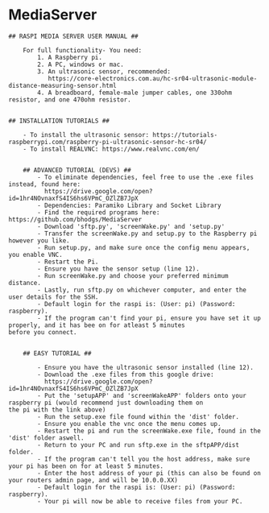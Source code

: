 # MediaServer
    ## RASPI MEDIA SERVER USER MANUAL ##

        For full functionality- You need:
            1. A Raspberry pi.
            2. A PC, windows or mac.
            3. An ultrasonic sensor, recommended: 
               https://core-electronics.com.au/hc-sr04-ultrasonic-module-distance-measuring-sensor.html
            4. A breadboard, female-male jumper cables, one 330ohm resistor, and one 470ohm resistor.

    
    ## INSTALLATION TUTORIALS ##

        - To install the ultrasonic sensor: https://tutorials-raspberrypi.com/raspberry-pi-ultrasonic-sensor-hc-sr04/
        - To install REALVNC: https://www.realvnc.com/en/


        ## ADVANCED TUTORIAL (DEVS) ##
            - To eliminate dependencies, feel free to use the .exe files instead, found here: 
              https://drive.google.com/open?id=1hr4NOvnaxfS4IS6hs6VPmC_OZlZB7JpX
            - Dependencies: Paramiko Library and Socket Library
            - Find the required programs here: https://github.com/bhodgs/MediaServer
            - Download 'sftp.py', 'screenWake.py' and 'setup.py'
            - Transfer the screenWake.py and setup.py to the Raspberry pi however you like.
            - Run setup.py, and make sure once the config menu appears, you enable VNC.
            - Restart the Pi.
            - Ensure you have the sensor setup (line 12).
            - Run screenWake.py and choose your preferred minimum distance.
            - Lastly, run sftp.py on whichever computer, and enter the user details for the SSH.
            - Default login for the raspi is: (User: pi) (Password: raspberry).
            - If the program can't find your pi, ensure you have set it up properly, and it has bee on for atleast 5 minutes                 before you connect.
            
        
        ## EASY TUTORIAL ##

            - Ensure you have the ultrasonic sensor installed (line 12).
            - Download the .exe files from this google drive: 
              https://drive.google.com/open?id=1hr4NOvnaxfS4IS6hs6VPmC_OZlZB7JpX
            - Put the 'setupAPP' and 'screenWakeAPP' folders onto your raspberry pi (would recommend just downloading them on               the pi with the link above)
            - Run the setup.exe file found within the 'dist' folder.
            - Ensure you enable the vnc once the menu comes up.
            - Restart the pi and run the screenWake.exe file, found in the 'dist' folder aswell.
            - Return to your PC and run sftp.exe in the sftpAPP/dist folder.
            - If the program can't tell you the host address, make sure your pi has been on for at least 5 minutes.
            - Enter the host address of your pi (this can also be found on your routers admin page, and will be 10.0.0.XX)
            - Default login for the raspi is: (User: pi) (Password: raspberry).
            - Your pi will now be able to receive files from your PC.
            




    
